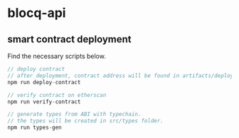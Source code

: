 # blocq-api

## smart contract deployment

Find the necessary scripts below.

```ts
// deploy contract
// after deployment, contract address will be found in artifacts/deployment.json
npm run deploy-contract

// verify contract on etherscan
npm run verify-contract

// generate types from ABI with typechain.
// the types will be created in src/types folder.
npm run types-gen

```
